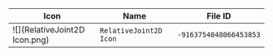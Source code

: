 | Icon | Name | File ID |
| ---  | ---  | ---     |
| ![](RelativeJoint2D Icon.png) | `RelativeJoint2D Icon` | `-9163754048066453853` |
